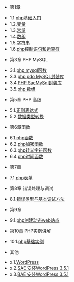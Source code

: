 * 第1章
 - 1.1.[php基础入门](1.1.md)
 - 1.2.[变量](1.2.md)
 - 1.3.[常量](1.3.md)
 - 1.4.[数组](1.4.md)
 - 1.5.[字符串](1.5.md)
 - 1.6.[php控制语句和运算符](1.6.md)
* 第3章 PHP MySQL
 - 3.1.[php mysql函数](3.1.md)
 - 3.3.[php pdo MySQL封装库](3.3.md)
 - 3.4.[PHP SaeMySql封装库](3.4.md)
 - 3.5.[php 数组](3.5.md)
* 第5章 PHP 高级
 - 5.1.[正则表达式](5.1.md)
 - 5.2.[数据类型转换](5.2.md)
* 第6章函数
 - 6.1.[php函数](6.1.md)
 - 6.2.[php加密函数](6.2.md)
 - 6.3.[php转义字符函数](6.3.md)
 - 6.4.[php时间函数](6.4.md)
* 第7章
 - 7.1.[php表单](7.1.md)
* 第8章 错误处理与调试
 - 8.1.[错误类型与基本调试方法](8.1.md)
* 第9章
 - 9.1.[php创建动态web站点](9.1.md)
* 第10章 PHP实例讲解
 - 10.1.[php基础实例](10.1.md)
* 其他
 - x.1.[WordPress](x.1.md)
 - x.2.[SAE 安装WordPress 3.5.1](x.2.md)
 - x.3.[BAE 安装WordPress 3.5.1](x.3.md)
